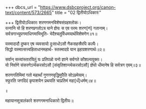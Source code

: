 +++
dbcs_url = "https://www.dsbcproject.org/canon-text/content/573/2665"
title = "02 द्वितीयोऽधिकारः"

+++
द्वितीयोऽधिकारः
शरणगमनविशेषसंग्रहश्लोकः।  
रत्नानि यो हि शरणप्रगतोऽत्र याने
ज्ञेयः स एव परमः शरण[णं] गतानाम्।  
सर्वत्रगाभ्युपगमाधिगमाभिभूति-
भेदैश्चतुर्विधमयार्थविशेषणेन॥१॥

यस्मादादौ दुष्कर एष व्यवसायो 
दुःसाधोऽसौ नैकसहस्रैरपि कल्पैः।  
सिद्धो यस्मात्सत्त्वहिताधानमहार्थ-
स्तस्मादग्रे यान इहाग्रशरणार्थः॥२॥

सर्वान् सत्त्वांस्तारयितुं यः प्रतिपन्नो 
यनो ज्ञाने सर्वगते कौशल्ययुक्तः।  
यो निर्वाणे संसरणेऽप्येकरसोऽसौ [संसृतिशान्त्येकरसोऽसौ] 
ज्ञेयो धीमानेष हि सर्वत्रग एवम्॥३॥

शरणगतिमिमां गतो महार्थां 
गुणगणवृद्धिमुपैति सोऽप्रमेयाम्।  
स्फुरति जगदिदं कृपाशयेन
प्रथयति चाप्रतिमं महा[र्धं]धर्मम्॥४॥

॥

महायानसूत्रालंकारे शरणगमनाधिकारो द्वितीयः॥

